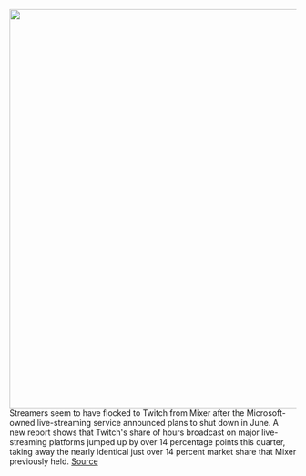 <img src='https://cdn.vox-cdn.com/thumbor/gcCgrlU5vN6HAVTYZs3ekgsFCvA=/0x0:2040x1360/1200x800/filters:focal(857x517:1183x843)/cdn.vox-cdn.com/uploads/chorus_image/image/67597896/acastro_200901_1777_twitch_0002.0.0.jpg' width='700px' /><br/>
Streamers seem to have flocked to Twitch from Mixer after the Microsoft-owned live-streaming service announced plans to shut down in June. A new report shows that Twitch's share of hours broadcast on major live-streaming platforms jumped up by over 14 percentage points this quarter, taking away the nearly identical just over 14 percent market share that Mixer previously held.
<a href='https://www.theverge.com/2020/10/7/21506668/twitch-mixer-streamers-facebook-gaming-hours-streamed'> Source <a/>